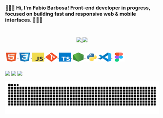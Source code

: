 ###  👨‍💻🚀 Hi, I'm Fabio Barbosa! Front-end developer in progress, focused on building fast and responsive web & mobile interfaces. 🚀👨‍💻

<br><div align="center">
  <a href="https://github.com/fab1obarbosa">
  <img height="180em" src="https://github-readme-stats.vercel.app/api?username=fab1obarbosa&show_icons=true&theme=synthwave&include_all_commits=true&count_private=true"/>
  <img height="180em" src="https://github-readme-stats.vercel.app/api/top-langs/?username=fab1obarbosa&layout=compact&langs_count=7&theme=synthwave"/>
</div>
  
<div style="display: inline_block"><br>
  <img align="center" alt="html-icon" height="30" width="40" src="https://raw.githubusercontent.com/devicons/devicon/master/icons/html5/html5-original.svg">
  <img align="center" alt="css-icon" height="30" width="40" src="https://raw.githubusercontent.com/devicons/devicon/master/icons/css3/css3-original.svg">
  <img align="center" alt="javaScript-icon" height="30" width="40" src="https://github.com/devicons/devicon/blob/master/icons/javascript/javascript-original.svg">
  <img align="center" alt="git-icon" height="30" width="40" src="https://github.com/devicons/devicon/blob/master/icons/git/git-original.svg">
  <img align="center" alt="typescript-icon" height="30" width="40" src="https://raw.githubusercontent.com/devicons/devicon/master/icons/typescript/typescript-original.svg">
  <img align="center" alt="nodejs-icon" height="30" width="40" src="https://raw.githubusercontent.com/devicons/devicon/master/icons/nodejs/nodejs-original.svg">
  <img align="center" alt="python-icon" height="30" width="40" src="https://raw.githubusercontent.com/devicons/devicon/master/icons/python/python-original.svg">
  <img align="center" alt="vscode-icon" height="30" width="40" src="https://raw.githubusercontent.com/devicons/devicon/master/icons/vscode/vscode-original.svg">
  <img align="center" alt="figma-icon" height="30" width="40" src="https://raw.githubusercontent.com/devicons/devicon/master/icons/figma/figma-original.svg">
</div>
  
  ##
 
<div> 
  <a href="https://instagram.com/fab1obarbosa" target="_blank"><img src="https://img.shields.io/badge/-Instagram-%23E4405F?style=for-the-badge&logo=instagram&logoColor=white" target="_blank"></a>
  <a href = "mailto:barbosafabio3110@gmail.com"><img src="https://img.shields.io/badge/-Gmail-%23333?style=for-the-badge&logo=gmail&logoColor=white" target="_blank"></a>
  <a href="https://www.linkedin.com/in/https://www.linkedin.com/in/fabio-barbosa-754927152/" target="_blank"><img src="https://img.shields.io/badge/-LinkedIn-%230077B5?style=for-the-badge&logo=linkedin&logoColor=white" target="_blank"></a> 
 
 ![Snake animation](https://raw.githubusercontent.com/fab1obarbosa/fab1obarbosa/output/github-contribution-grid-snake.svg)
 
</div>
  
